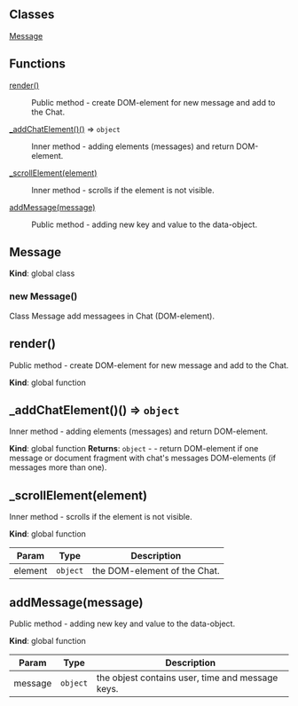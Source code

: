 ## Classes

<dl>
<dt><a href="#Message">Message</a></dt>
<dd></dd>
</dl>

## Functions

<dl>
<dt><a href="#render">render()</a></dt>
<dd><p>Public method - create DOM-element for new message and add to the Chat.</p>
</dd>
<dt><a href="#_addChatElement_new">_addChatElement()()</a> ⇒ <code>object</code></dt>
<dd><p>Inner method - adding elements (messages) and return DOM-element.</p>
</dd>
<dt><a href="#_scrollElement(element)">_scrollElement(element)</a></dt>
<dd><p>Inner method - scrolls if the element is not visible.</p>
</dd>
<dt><a href="#addMessage(message)">addMessage(message)</a></dt>
<dd><p>Public method - adding new key and value to the data-object.</p>
</dd>
</dl>

<a name="Message"></a>

## Message
**Kind**: global class
<a name="new_Message_new"></a>

### new Message()
Class Message add messagees in Chat (DOM-element).

<a name="render"></a>

## render()
Public method - create DOM-element for new message and add to the Chat.

**Kind**: global function
<a name="_addChatElement_new"></a>

## _addChatElement()() ⇒ <code>object</code>
Inner method - adding elements (messages) and return DOM-element.

**Kind**: global function
**Returns**: <code>object</code> - - return DOM-element if one message or document fragment with chat's messages DOM-elements (if messages more than one).
<a name="_scrollElement(element)"></a>

## _scrollElement(element)
Inner method - scrolls if the element is not visible.

**Kind**: global function

| Param | Type | Description |
| --- | --- | --- |
| element | <code>object</code> | the DOM-element of the Chat. |

<a name="addMessage(message)"></a>

## addMessage(message)
Public method - adding new key and value to the data-object.

**Kind**: global function

| Param | Type | Description |
| --- | --- | --- |
| message | <code>object</code> | the objest contains user, time and message keys. |

